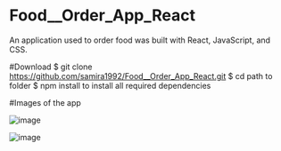 # Food__Order_App_React

An application used to order food was built with React, JavaScript, and CSS.

#Download
$ git clone https://github.com/samira1992/Food__Order_App_React.git
$ cd path to folder
$ npm install  to install all required dependencies 

#Images of the app

![image](https://github.com/samira1992/Food__Order_App_React/assets/49342424/b937d418-dbb0-467f-95e3-70f501503661)

![image](https://github.com/samira1992/Food__Order_App_React/assets/49342424/07960e61-3a85-4aea-91b1-ebb69da43986)

